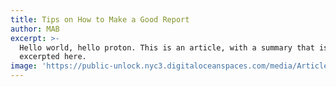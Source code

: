 ```yaml
---
title: Tips on How to Make a Good Report
author: MAB
excerpt: >-
  Hello world, hello proton. This is an article, with a summary that is
  excerpted here.
image: 'https://public-unlock.nyc3.digitaloceanspaces.com/media/Article-GoodReport.png'
---
```


